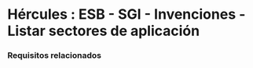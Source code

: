 # Hércules : ESB \- SGI \- Invenciones \- Listar sectores de aplicación



### Requisitos relacionados






